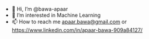 - 👋 Hi, I’m @bawa-apaar
- 👀 I’m interested in Machine Learning
- 📫 How to reach me apaar.bawa@gmail.com or https://www.linkedin.com/in/apaar-bawa-909a84127/

<!---
bawa-apaar/bawa-apaar is a ✨ special ✨ repository because its `README.md` (this file) appears on your GitHub profile.
You can click the Preview link to take a look at your changes.
--->

